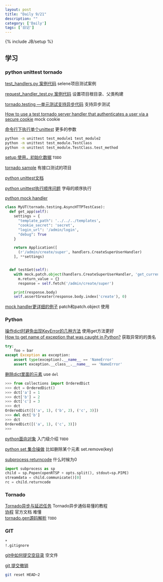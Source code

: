```yaml
---
layout: post
title: "Daily 9/21"
description: ""
category: ['Daily']
tags: ['日记']
---
```

{% include JB/setup %}
## 学习

### python unittest tornado
[test_handlers.py 案例代码](https://github.com/puentesarrin/selene/blob/master/test/test_handlers.py) selene项目测试案例   

[request_handler_test.py 案例代码](https://gist.github.com/didip/867589) 设置项目根目录、父类构建  


[tornado.testing —单元测试支持异步代码](https://www.rddoc.com/doc/Tornado-4.4.2/testing/) 支持异步测试  

[How to use a test tornado server handler that authenticates a user via a secure cookie](https://stackoverflow.com/questions/18285947/how-to-use-a-test-tornado-server-handler-that-authenticates-a-user-via-a-secure) mock cookie 


[命令行下执行单个unittest](https://docs.python.org/2/library/unittest.html) 更多的参数  

```bash
python -m unittest test_module1 test_module2
python -m unittest test_module.TestClass
python -m unittest test_module.TestClass.test_method
```
[setup 使用，初始化数据](https://emptysqua.re/blog/tornado-unittesting-eventually-correct/) `TODO`

[tornado sample](https://github.com/bootandy/tornado_sample/tree/master/sample) 有接口测试的项目

[python unittest文档](http://pyunit.sourceforge.net/pyunit_cn.html#WHERE)   

[python unittest执行顺序问题](https://gxnotes.com/article/79239.html) 字母的顺序执行  

[python mock handler](https://stackoverflow.com/questions/26323090/how-to-mock-get-current-user-in-tornado-for-unittest) 
```python 
class MyUT(tornado.testing.AsyncHTTPTestCase):
  def get_app(self):
    settings = {
      "template_path": '../../../templates',
      "cookie_secret": 'secret',
      "login_url": '/admin/login',
      "debug": True
    }

    return Application([
      (r'/admin/create/super', handlers.CreateSuperUserHandler)
    ], **settings)


  def testGet(self):
    with mock.patch.object(handlers.CreateSuperUserHandler, 'get_current_user') as m:
      m.return_value = {}
      response = self.fetch('/admin/create/super')

    print(response.body)
    self.assertGreater(response.body.index('create'), 0)
```
[mock handler更详细的例子](https://segmentfault.com/a/1190000002965620)  patch和patch.object 使用  

### Python 

[操作dict时避免出现KeyError的几种方法](https://www.polarxiong.com/archives/Python-%E6%93%8D%E4%BD%9Cdict%E6%97%B6%E9%81%BF%E5%85%8D%E5%87%BA%E7%8E%B0KeyError%E7%9A%84%E5%87%A0%E7%A7%8D%E6%96%B9%E6%B3%95.html) 使用get方法更好  
[How to get name of exception that was caught in Python?](https://stackoverflow.com/questions/18176602/how-to-get-name-of-exception-that-was-caught-in-python) 获取异常的的类名  

```python 
try:
    foo = bar
except Exception as exception:
    assert type(exception).__name__ == 'NameError'
    assert exception.__class__.__name__ == 'NameError'
```

[删除dict里面的元素](https://stackoverflow.com/questions/27155819/delete-a-key-and-value-from-an-ordereddict) use `del`
```python
>>> from collections import OrderedDict
>>> dct = OrderedDict()
>>> dct['a'] = 1
>>> dct['b'] = 2
>>> dct['c'] = 3
>>> dct
OrderedDict([('a', 1), ('b', 2), ('c', 3)])
>>> del dct['b']
>>> dct
OrderedDict([('a', 1), ('c', 3)])
>>>
```

[python面向对象](http://www.runoob.com/python/python-object.html) 入门级介绍  `TODO`    

[python set 集合操做](http://blog.csdn.net/business122/article/details/7541486) 比如删除某个元素 set.remove(key)  

[subprocess returncode](https://stackoverflow.com/questions/5631624/how-to-get-exit-code-when-using-python-subprocess-communicate-method) 什么时候为0  
```python 
import subprocess as sp
child = sp.Popen(openRTSP + opts.split(), stdout=sp.PIPE)
streamdata = child.communicate()[0]
rc = child.returncode
```






### Tornado
[Tornado异步与延迟任务](http://www.jianshu.com/p/3d20a092588d) Tornado异步通俗易懂的教程  
[协程](http://tornado-zh.readthedocs.io/zh/latest/guide/coroutines.html) 官方文档 难懂  
[tornado.gen源码解析](http://strawhatfy.github.io/2015/07/22/Tornado.gen/) `TODO`  

### GIT

```
*
!.gitignore
```
[git中如何提交空目录](https://segmentfault.com/a/1190000006866280) 空文件

[git 提交撤销](https://github.com/geeeeeeeeek/git-recipes/wiki/5.2-%E4%BB%A3%E7%A0%81%E5%9B%9E%E6%BB%9A%EF%BC%9AReset%E3%80%81Checkout%E3%80%81Revert-%E7%9A%84%E9%80%89%E6%8B%A9)
``` bash
git reset HEAD~2
```


